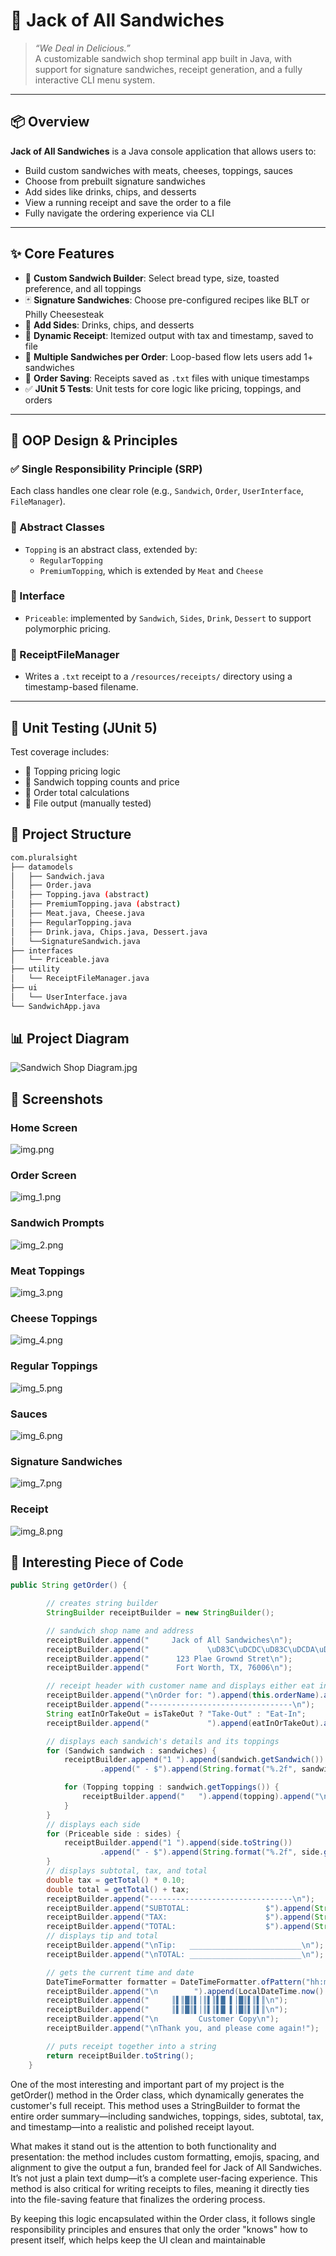 # 🥪 Jack of All Sandwiches
> _“We Deal in Delicious.”_  
A customizable sandwich shop terminal app built in Java, with support for signature sandwiches, receipt generation, and a fully interactive CLI menu system.

---

## 📦 Overview

**Jack of All Sandwiches** is a Java console application that allows users to:
- Build custom sandwiches with meats, cheeses, toppings, sauces
- Choose from prebuilt signature sandwiches
- Add sides like drinks, chips, and desserts
- View a running receipt and save the order to a file
- Fully navigate the ordering experience via CLI

---

## ✨ Core Features

- 🔧 **Custom Sandwich Builder**: Select bread type, size, toasted preference, and all toppings
- 🃏 **Signature Sandwiches**: Choose pre-configured recipes like BLT or Philly Cheesesteak
- 🥤 **Add Sides**: Drinks, chips, and desserts
- 🧾 **Dynamic Receipt**: Itemized output with tax and timestamp, saved to file
- 🔁 **Multiple Sandwiches per Order**: Loop-based flow lets users add 1+ sandwiches
- 💾 **Order Saving**: Receipts saved as `.txt` files with unique timestamps
- ✅ **JUnit 5 Tests**: Unit tests for core logic like pricing, toppings, and orders

---

## 🧠 OOP Design & Principles

### ✅ Single Responsibility Principle (SRP)
Each class handles one clear role (e.g., `Sandwich`, `Order`, `UserInterface`, `FileManager`).

### 🧱 Abstract Classes
- `Topping` is an abstract class, extended by:
    - `RegularTopping`
    - `PremiumTopping`, which is extended by `Meat` and `Cheese`

### 🧩 Interface
- `Priceable`: implemented by `Sandwich`, `Sides`, `Drink`, `Dessert` to support polymorphic pricing.

### 🧾 ReceiptFileManager
- Writes a `.txt` receipt to a `/resources/receipts/` directory using a timestamp-based filename.

---

## 🧪 Unit Testing (JUnit 5)

Test coverage includes:
- 🧮 Topping pricing logic
- 🥪 Sandwich topping counts and price
- 🧾 Order total calculations
- 📄 File output (manually tested)

## 📁 Project Structure
```bash
com.pluralsight
├── datamodels
│   ├── Sandwich.java
│   ├── Order.java
│   ├── Topping.java (abstract)
│   ├── PremiumTopping.java (abstract)
│   ├── Meat.java, Cheese.java
│   ├── RegularTopping.java
│   ├── Drink.java, Chips.java, Dessert.java
│   └──SignatureSandwich.java
├── interfaces
│   └── Priceable.java
├── utility
│   └── ReceiptFileManager.java
├── ui
│   └── UserInterface.java
└── SandwichApp.java
```

## 📊 Project Diagram
![Sandwich Shop Diagram.jpg](UML%20Diagram/Sandwich%20Shop%20Diagram.jpg)

## 📸 Screenshots

### Home Screen
![img.png](img.png)

### Order Screen
![img_1.png](img_1.png)

### Sandwich Prompts
![img_2.png](img_2.png)

### Meat Toppings
![img_3.png](img_3.png)

### Cheese Toppings
![img_4.png](img_4.png)

### Regular Toppings
![img_5.png](img_5.png)

### Sauces
![img_6.png](img_6.png)

### Signature Sandwiches
![img_7.png](img_7.png)

### Receipt
![img_8.png](img_8.png)

## 💭 Interesting Piece of Code
```java
public String getOrder() {

        // creates string builder
        StringBuilder receiptBuilder = new StringBuilder();

        // sandwich shop name and address
        receiptBuilder.append("     Jack of All Sandwiches\n");
        receiptBuilder.append("             \uD83C\uDCDC\uD83C\uDCDA\uD83C\uDCD6\uD83C\uDCC1\uD83C\uDCAD\uD83C\uDCBA\n");
        receiptBuilder.append("      123 Plae Grownd Stret\n");
        receiptBuilder.append("      Fort Worth, TX, 76006\n");

        // receipt header with customer name and displays either eat in or take out
        receiptBuilder.append("\nOrder for: ").append(this.orderName).append("\n");
        receiptBuilder.append("--------------------------------\n");
        String eatInOrTakeOut = isTakeOut ? "Take-Out" : "Eat-In";
        receiptBuilder.append("             ").append(eatInOrTakeOut).append("\n\n");

        // displays each sandwich's details and its toppings
        for (Sandwich sandwich : sandwiches) {
            receiptBuilder.append("1 ").append(sandwich.getSandwich())
                    .append(" - $").append(String.format("%.2f", sandwich.getPrice())).append("\n");

            for (Topping topping : sandwich.getToppings()) {
                receiptBuilder.append("   ").append(topping).append("\n");
            }
        }
        // displays each side
        for (Priceable side : sides) {
            receiptBuilder.append("1 ").append(side.toString())
                    .append(" - $").append(String.format("%.2f", side.getPrice())).append("\n");
        }
        // displays subtotal, tax, and total
        double tax = getTotal() * 0.10;
        double total = getTotal() + tax;
        receiptBuilder.append("--------------------------------\n");
        receiptBuilder.append("SUBTOTAL:                 $").append(String.format("%.2f", getTotal())).append("\n");
        receiptBuilder.append("TAX:                      $").append(String.format("%.2f", tax)).append("\n");
        receiptBuilder.append("TOTAL:                    $").append(String.format("%.2f", total)).append("\n");;
        // displays tip and total
        receiptBuilder.append("\nTip:   _________________________\n");
        receiptBuilder.append("\nTOTAL: _________________________\n");

        // gets the current time and date
        DateTimeFormatter formatter = DateTimeFormatter.ofPattern("hh:mm a MM/dd/yy");
        receiptBuilder.append("\n        ").append(LocalDateTime.now().format(formatter)).append("              \n\n");
        receiptBuilder.append("     ║▌║█║▌│║▌║▌█ ▌│█║▌║▌║\n");
        receiptBuilder.append("     ║▌║█║▌│║▌║▌█ ▌│█║▌║▌║\n");
        receiptBuilder.append("\n         Customer Copy\n");
        receiptBuilder.append("\nThank you, and please come again!");

        // puts receipt together into a string
        return receiptBuilder.toString();
    }
```
One of the most interesting and important part of my project is the getOrder() method in the Order class, which dynamically generates the customer's full receipt. This method uses a StringBuilder to format the entire order summary—including sandwiches, toppings, sides, subtotal, tax, and timestamp—into a realistic and polished receipt layout.

What makes it stand out is the attention to both functionality and presentation: the method includes custom formatting, emojis, spacing, and alignment to give the output a fun, branded feel for Jack of All Sandwiches. It’s not just a plain text dump—it’s a complete user-facing experience. This method is also critical for writing receipts to files, meaning it directly ties into the file-saving feature that finalizes the ordering process.

By keeping this logic encapsulated within the Order class, it follows single responsibility principles and ensures that only the order "knows" how to present itself, which helps keep the UI clean and maintainable